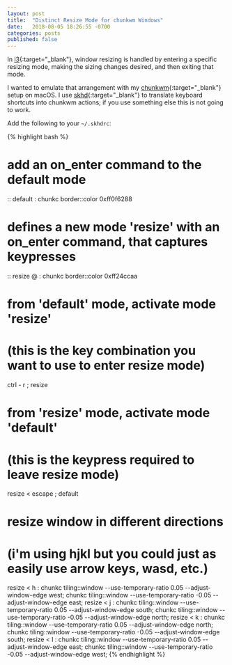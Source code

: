 ```yaml
---
layout: post
title:  "Distinct Resize Mode for chunkwm Windows"
date:   2018-08-05 18:26:55 -0700
categories: posts
published: false
---
```


In [i3](https://i3wm.org/){:target="_blank"}, window resizing is handled by entering a specific resizing mode, making the sizing changes desired, and then exiting that mode. 

I wanted to emulate that arrangement with my [chunkwm](https://koekeishiya.github.io/chunkwm/){:target="_blank"} setup on macOS. I use [skhd](https://github.com/koekeishiya/skhd){:target="_blank"} to translate keyboard shortcuts into chunkwm actions; if you use something else this is not going to work.

Add the following to your `~/.skhdrc`:

{% highlight bash %}
# add an on_enter command to the default mode
:: default : chunkc border::color 0xff0f6288

# defines a new mode 'resize' with an on_enter command, that captures keypresses
:: resize @ : chunkc border::color 0xff24ccaa

# from 'default' mode, activate mode 'resize'
# (this is the key combination you want to use to enter resize mode)
ctrl - r ; resize  

# from 'resize' mode, activate mode 'default'
# (this is the keypress required to leave resize mode)
resize < escape ; default

# resize window in different directions
# (i'm using hjkl but you could just as easily use arrow keys, wasd, etc.)
resize < h : chunkc tiling::window --use-temporary-ratio 0.05 --adjust-window-edge west; chunkc tiling::window --use-temporary-ratio -0.05 --adjust-window-edge east;
resize < j : chunkc tiling::window --use-temporary-ratio 0.05 --adjust-window-edge south; chunkc tiling::window --use-temporary-ratio -0.05 --adjust-window-edge north;
resize < k : chunkc tiling::window --use-temporary-ratio 0.05 --adjust-window-edge north; chunkc tiling::window --use-temporary-ratio -0.05 --adjust-window-edge south;
resize < l : chunkc tiling::window --use-temporary-ratio 0.05 --adjust-window-edge east; chunkc tiling::window --use-temporary-ratio -0.05 --adjust-window-edge west;
{% endhighlight %}
